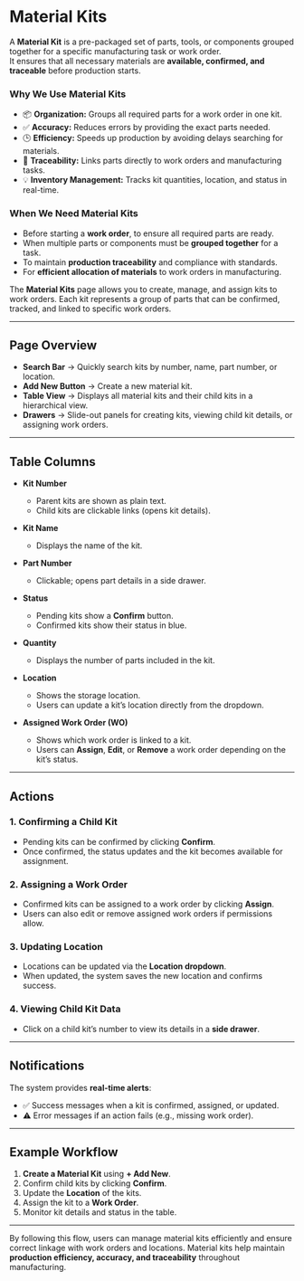 # Material Kits

A **Material Kit** is a pre-packaged set of parts, tools, or components grouped together for a specific manufacturing task or work order.  
It ensures that all necessary materials are **available, confirmed, and traceable** before production starts.

### Why We Use Material Kits

- 📦 **Organization:** Groups all required parts for a work order in one kit.
- ✅ **Accuracy:** Reduces errors by providing the exact parts needed.
- 🕒 **Efficiency:** Speeds up production by avoiding delays searching for materials.
- 📑 **Traceability:** Links parts directly to work orders and manufacturing tasks.
- 💡 **Inventory Management:** Tracks kit quantities, location, and status in real-time.

### When We Need Material Kits

- Before starting a **work order**, to ensure all required parts are ready.
- When multiple parts or components must be **grouped together** for a task.
- To maintain **production traceability** and compliance with standards.
- For **efficient allocation of materials** to work orders in manufacturing.

The **Material Kits** page allows you to create, manage, and assign kits to work orders. Each kit represents a group of parts that can be confirmed, tracked, and linked to specific work orders.

---

## Page Overview

- **Search Bar** → Quickly search kits by number, name, part number, or location.
- **Add New Button** → Create a new material kit.
- **Table View** → Displays all material kits and their child kits in a hierarchical view.
- **Drawers** → Slide-out panels for creating kits, viewing child kit details, or assigning work orders.

---

## Table Columns

- **Kit Number**

  - Parent kits are shown as plain text.
  - Child kits are clickable links (opens kit details).

- **Kit Name**

  - Displays the name of the kit.

- **Part Number**

  - Clickable; opens part details in a side drawer.

- **Status**

  - Pending kits show a **Confirm** button.
  - Confirmed kits show their status in blue.

- **Quantity**

  - Displays the number of parts included in the kit.

- **Location**

  - Shows the storage location.
  - Users can update a kit’s location directly from the dropdown.

- **Assigned Work Order (WO)**
  - Shows which work order is linked to a kit.
  - Users can **Assign**, **Edit**, or **Remove** a work order depending on the kit’s status.

---

## Actions

### 1. Confirming a Child Kit

- Pending kits can be confirmed by clicking **Confirm**.
- Once confirmed, the status updates and the kit becomes available for assignment.

### 2. Assigning a Work Order

- Confirmed kits can be assigned to a work order by clicking **Assign**.
- Users can also edit or remove assigned work orders if permissions allow.

### 3. Updating Location

- Locations can be updated via the **Location dropdown**.
- When updated, the system saves the new location and confirms success.

### 4. Viewing Child Kit Data

- Click on a child kit’s number to view its details in a **side drawer**.

---

## Notifications

The system provides **real-time alerts**:

- ✅ Success messages when a kit is confirmed, assigned, or updated.
- ⚠️ Error messages if an action fails (e.g., missing work order).

---

## Example Workflow

1. **Create a Material Kit** using **+ Add New**.
2. Confirm child kits by clicking **Confirm**.
3. Update the **Location** of the kits.
4. Assign the kit to a **Work Order**.
5. Monitor kit details and status in the table.

---

By following this flow, users can manage material kits efficiently and ensure correct linkage with work orders and locations. Material kits help maintain **production efficiency, accuracy, and traceability** throughout manufacturing.
